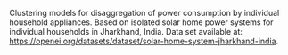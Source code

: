 Clustering models for disaggregation of power consumption by individual household appliances. Based on isolated solar home power systems for individual households in Jharkhand, India.
Data set available at: https://openei.org/datasets/dataset/solar-home-system-jharkhand-india. 
